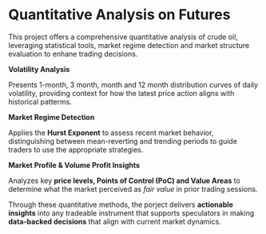# Quantitative Analysis on Futures

This project offers a comprehensive quantitative analysis of crude oil, leveraging statistical tools, market regime detection and market structure evaluation to enhane trading decisions. 

**Volatility Analysis**

Presents 1-month, 3 month,  month and 12 month distribution curves of daily volatility, providing context for how the latest price action aligns with historical patterms. 

**Market Regime Detection**

Applies the **Hurst Exponent** to assess recent market behavior, distinguishing between mean-reverting and trending periods to guide traders to use the appropriate strategies. 

**Market Profile & Volume Profit Insights**

Analyzes key **price levels, Points of Control (PoC) and Value Areas** to determine what the market perceived as *fair value* in prior trading sessions. 

Through these quantitative methods, the porject delivers **actionable insights** into any tradeable instrument that supports speculators in making **data-backed decisions** that align with current market dynamics. 

